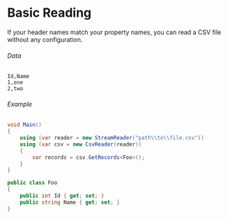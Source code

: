 # Basic Reading

If your header names match your property names, you can read a CSV file without any configuration.

###### Data
```
Id,Name
1,one
2,two
```

###### Example
```cs
void Main()
{
	using (var reader = new StreamReader("path\\to\\file.csv"))
	using (var csv = new CsvReader(reader))
	{
		var records = csv.GetRecords<Foo>();
	}
}

public class Foo
{
	public int Id { get; set; }
	public string Name { get; set; }
}
```